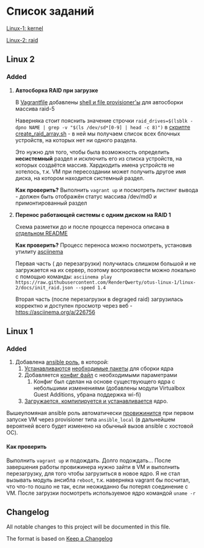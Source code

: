 # Список заданий

[Linux-1: kernel](#linux-1)

[Linux-2: raid](#linux-2)

## Linux 2

### Added

1. **Автосборка RAID при загрузке**

    В [Vagrantfile](Vagrantfile) добавлены [shell и file provisioner'ы](raid) для автосборки массива raid-5

    Наверняка стоит пояснить значение строчки `raid_drives=$(lsblk -dpno NAME | grep -v "$(ls /dev/sd*[0-9] | head -c 8)")` в [скрипте create_raid_array.sh](raid/create_raid_array.sh) - в ней мы получаем список всех блочных устройств, на которых нет ни одного раздела.

    Это нужно для того, чтобы была возможность определить **несистемный** раздел и исключить его из списка устройств, на которых создаётся массив. Хардкодить имена устройств не хотелось, т.к. VM при пересоздании может получить другое имя диска, на котором находится системный раздел.

    **Как проверить?**
        Выполнить `vagrant up` и посмотреть листинг вывода - должен быть отображён статус массива /dev/md0 и примонтированный раздел

2. **Перенос работающей системы с одним диском на RAID 1**

    Схема разметки до и после процесса переноса описана в [отдельном README](docs\move_to_raid.md)

    **Как проверить?**
    Процесс переноса можно посмотреть, установив утилиту [asciinema](https://asciinema.org/)

    Первая часть ( до перезагрузки) получилась слишком большой и не загружается на их сервер, поэтому воспроизвести можно локально с помощью команды: `asciinema play https://raw.githubusercontent.com/RenderQwerty/otus-linux-1/linux-2/docs/init_raid.json --speed 1.4`

    Вторая часть (после перезагрузки в degraged raid) загрузилась корректно и доступен просмотр через веб - <https://asciinema.org/a/226756>

## Linux 1

### Added

1. Добавлена [ansible роль](ansible/roles/otus-linux-1/), в которой:
    1. [Устанавливаются](ansible/roles/otus-linux-1/tasks/kernel_requirements.yml) [необходимые пакеты](ansible/roles/otus-linux-1/defaults/main.yml) для сборки ядра
    2. Добавляется [конфиг файл](ansible/roles/otus-linux-1/files/.config) с необходимыми параметрами
        1. Конфиг был сделан на основе существующего ядра с небольшими изменениями (добавлены модули Virtualbox Guest Additions, убрана поддержка wi-fi)
    3. [Загружается, компилируется и устанавливается](ansible/roles/otus-linux-1/tasks/kernel_install.yml) ядро.

Вышеупомяная ansible роль автоматически [провижинится](Vagrantfile) при первом запуске VM через provisioner типа `ansible_local` (в дальнейшем вероятней всего будет изменено на обычный вызов ansible с хостовой ОС).

#### Как проверить

Выполнить `vagrant up` и подождать. Долго подождать... После завершения работы провижинера нужно зайти в VM и выполнить перезагрузку, для того чтобы загрузиться в новое ядро. Я не стал вызывать модуль ансибла `reboot`, т.к. наверняка vagrant бы посчитал, что что-то пошло не так, если неожиданно бы потерял соединение с VM. После загрузки посмотреть используемое ядро командой `uname -r`

## Changelog

All notable changes to this project will be documented in this file.

The format is based on [Keep a Changelog](https://keepachangelog.com/en/1.0.0/)
